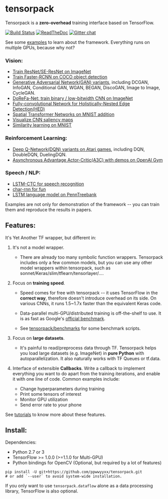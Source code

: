 # tensorpack

Tensorpack is a __zero-overhead__ training interface based on TensorFlow.

[![Build Status](https://travis-ci.org/ppwwyyxx/tensorpack.svg?branch=master)](https://travis-ci.org/ppwwyyxx/tensorpack)
[![ReadTheDoc](https://readthedocs.org/projects/tensorpack/badge/?version=latest)](http://tensorpack.readthedocs.io/en/latest/index.html)
[![Gitter chat](https://badges.gitter.im/gitterHQ/gitter.png)](https://gitter.im/tensorpack/users)

See some [examples](examples) to learn about the framework. Everything runs on multiple GPUs, because why not?

### Vision:
+ [Train ResNet/SE-ResNet on ImageNet](examples/ResNet)
+ [Train Faster-RCNN on COCO object detection](examples/FasterRCNN)
+ [Generative Adversarial Network(GAN) variants](examples/GAN), including DCGAN, InfoGAN, Conditional GAN, WGAN, BEGAN, DiscoGAN, Image to Image, CycleGAN.
+ [DoReFa-Net: train binary / low-bitwidth CNN on ImageNet](examples/DoReFa-Net)
+ [Fully-convolutional Network for Holistically-Nested Edge Detection(HED)](examples/HED)
+ [Spatial Transformer Networks on MNIST addition](examples/SpatialTransformer)
+ [Visualize CNN saliency maps](examples/Saliency)
+ [Similarity learning on MNIST](examples/SimilarityLearning)

### Reinforcement Learning:
+ [Deep Q-Network(DQN) variants on Atari games](examples/DeepQNetwork), including DQN, DoubleDQN, DuelingDQN.
+ [Asynchronous Advantage Actor-Critic(A3C) with demos on OpenAI Gym](examples/A3C-Gym)

### Speech / NLP:
+ [LSTM-CTC for speech recognition](examples/CTC-TIMIT)
+ [char-rnn for fun](examples/Char-RNN)
+ [LSTM language model on PennTreebank](examples/PennTreebank)

Examples are not only for demonstration of the framework -- you can train them and reproduce the results in papers.

## Features:

It's Yet Another TF wrapper, but different in:
1. It's not a model wrapper.
	+ There are already too many symbolic function wrappers.
		Tensorpack includes only a few common models,
	  but you can use any other model wrappers within tensorpack, such as sonnet/Keras/slim/tflearn/tensorlayer/....

2. Focus on __training speed__.
	+	Speed comes for free with tensorpack -- it uses TensorFlow in the __correct way__, therefore doesn't introduce overhead on its side.
	  On various CNNs, it runs 1.5~1.7x faster than the equivalent Keras code.

	+ Data-parallel multi-GPU/distributed training is off-the-shelf to use. It is as fast as Google's [official benchmark](https://www.tensorflow.org/performance/benchmarks).

	+ See [tensorpack/benchmarks](https://github.com/tensorpack/benchmarks) for some benchmark scripts.

3. Focus on __large datasets__.
	+ It's painful to read/preprocess data through TF.
		Tensorpack helps you load large datasets (e.g. ImageNet) in __pure Python__ with autoparallelization.
		It also naturally works with TF Queues or tf.data.

4. Interface of extensible __Callbacks__.
	Write a callback to implement everything you want to do apart from the training iterations, and
	enable it with one line of code. Common examples include:
	+ Change hyperparameters during training
	+ Print some tensors of interest
	+ Monitor GPU utilization
	+ Send error rate to your phone

See [tutorials](http://tensorpack.readthedocs.io/en/latest/tutorial/index.html) to know more about these features.

## Install:

Dependencies:

+ Python 2.7 or 3
+ TensorFlow >= 1.0.0 (>=1.1.0 for Multi-GPU)
+ Python bindings for OpenCV (Optional, but required by a lot of features)
```
pip install -U git+https://github.com/ppwwyyxx/tensorpack.git
# or add `--user` to avoid system-wide installation.
```
If you only want to use `tensorpack.dataflow` alone as a data processing library, TensorFlow is also optional.
